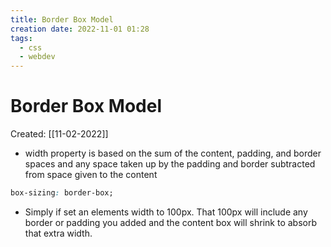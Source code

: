 ```yaml
---
title: Border Box Model
creation date: 2022-11-01 01:28
tags:
  - css
  - webdev
---
```


# Border Box Model
Created: [[11-02-2022]]
- width property is based on the sum of the content, padding, and border spaces and any space taken up by the padding and border subtracted from space given to the content
```css
box-sizing: border-box;
```
- Simply if set an elements width to 100px. That 100px will include any border or padding you added and the content box will shrink to absorb that extra width.

